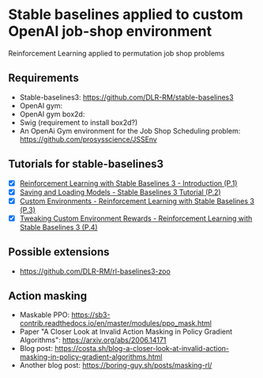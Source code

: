 # Stable baselines applied to custom OpenAI job-shop environment

Reinforcement Learning applied to permutation job shop problems


## Requirements

- Stable-baselines3: https://github.com/DLR-RM/stable-baselines3
- OpenAI gym: 
- OpenAI gym box2d:
- Swig (requirement to install box2d?)
- An OpenAi Gym environment for the Job Shop Scheduling problem: https://github.com/prosysscience/JSSEnv 



## Tutorials for stable-baselines3

- [x] [Reinforcement Learning with Stable Baselines 3 - Introduction (P.1)](https://youtu.be/XbWhJdQgi7E)
- [x] [Saving and Loading Models - Stable Baselines 3 Tutorial (P.2)](https://youtu.be/dLP-2Y6yu70)
- [x] [Custom Environments - Reinforcement Learning with Stable Baselines 3 (P.3)](https://youtu.be/uKnjGn8fF70)
- [x] [Tweaking Custom Environment Rewards - Reinforcement Learning with Stable Baselines 3 (P.4)](https://youtu.be/yvwxbkKX9dc)

## Possible extensions

- https://github.com/DLR-RM/rl-baselines3-zoo

## Action masking

- Maskable PPO: https://sb3-contrib.readthedocs.io/en/master/modules/ppo_mask.html
- Paper "A Closer Look at Invalid Action Masking in Policy Gradient Algorithms": https://arxiv.org/abs/2006.14171
- Blog post: https://costa.sh/blog-a-closer-look-at-invalid-action-masking-in-policy-gradient-algorithms.html
- Another blog post: https://boring-guy.sh/posts/masking-rl/